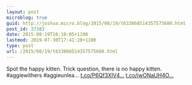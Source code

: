 ```yaml
---
layout: post
microblog: true
guid: http://joshua.micro.blog/2015/08/19/t633868514357575680.html
post_id: 37383
date: 2015-08-19T16:10:05+1100
lastmod: 2019-07-30T17:41:28+1100
type: post
url: /2015/08/19/t633868514357575680.html
---
```

Spot the happy kitten. Trick question, there is no happy kitten. #aggiewithers #aggieunlea… [t.co/P6Qf3XIV4...](http://t.co/P6Qf3XIV45) [t.co/jwONaUH4O...](http://t.co/jwONaUH4Op)
